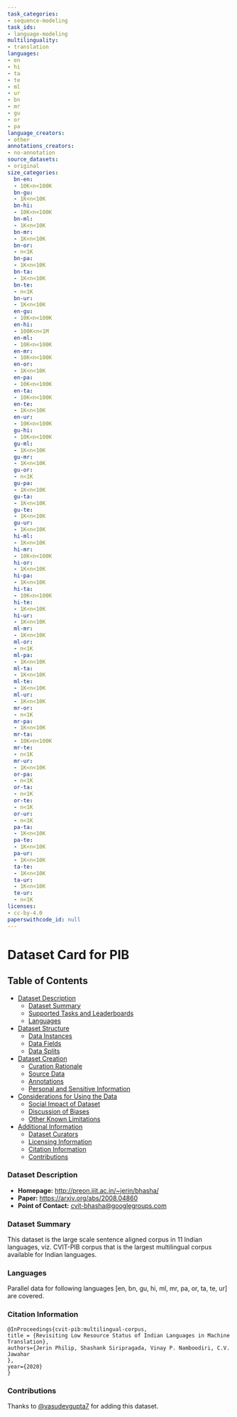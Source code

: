 ```yaml
---
task_categories:
- sequence-modeling
task_ids:
- language-modeling
multilinguality:
- translation
languages:
- en
- hi
- ta
- te
- ml
- ur
- bn
- mr
- gu
- or
- pa
language_creators:
- other
annotations_creators:
- no-annotation
source_datasets:
- original
size_categories:
  bn-en:
  - 10K<n<100K
  bn-gu:
  - 1K<n<10K
  bn-hi:
  - 10K<n<100K
  bn-ml:
  - 1K<n<10K
  bn-mr:
  - 1K<n<10K
  bn-or:
  - n<1K
  bn-pa:
  - 1K<n<10K
  bn-ta:
  - 1K<n<10K
  bn-te:
  - n<1K
  bn-ur:
  - 1K<n<10K
  en-gu:
  - 10K<n<100K
  en-hi:
  - 100K<n<1M
  en-ml:
  - 10K<n<100K
  en-mr:
  - 10K<n<100K
  en-or:
  - 1K<n<10K
  en-pa:
  - 10K<n<100K
  en-ta:
  - 10K<n<100K
  en-te:
  - 1K<n<10K
  en-ur:
  - 10K<n<100K
  gu-hi:
  - 10K<n<100K
  gu-ml:
  - 1K<n<10K
  gu-mr:
  - 1K<n<10K
  gu-or:
  - n<1K
  gu-pa:
  - 1K<n<10K
  gu-ta:
  - 1K<n<10K
  gu-te:
  - 1K<n<10K
  gu-ur:
  - 1K<n<10K
  hi-ml:
  - 1K<n<10K
  hi-mr:
  - 10K<n<100K
  hi-or:
  - 1K<n<10K
  hi-pa:
  - 1K<n<10K
  hi-ta:
  - 10K<n<100K
  hi-te:
  - 1K<n<10K
  hi-ur:
  - 1K<n<10K
  ml-mr:
  - 1K<n<10K
  ml-or:
  - n<1K
  ml-pa:
  - 1K<n<10K
  ml-ta:
  - 1K<n<10K
  ml-te:
  - 1K<n<10K
  ml-ur:
  - 1K<n<10K
  mr-or:
  - n<1K
  mr-pa:
  - 1K<n<10K
  mr-ta:
  - 10K<n<100K
  mr-te:
  - n<1K
  mr-ur:
  - 1K<n<10K
  or-pa:
  - n<1K
  or-ta:
  - n<1K
  or-te:
  - n<1K
  or-ur:
  - n<1K
  pa-ta:
  - 1K<n<10K
  pa-te:
  - 1K<n<10K
  pa-ur:
  - 1K<n<10K
  ta-te:
  - 1K<n<10K
  ta-ur:
  - 1K<n<10K
  te-ur:
  - n<1K
licenses:
- cc-by-4.0
paperswithcode_id: null
---
```


# Dataset Card for PIB

## Table of Contents
- [Dataset Description](#dataset-description)
  - [Dataset Summary](#dataset-summary)
  - [Supported Tasks and Leaderboards](#supported-tasks-and-leaderboards)
  - [Languages](#languages)
- [Dataset Structure](#dataset-structure)
  - [Data Instances](#data-instances)
  - [Data Fields](#data-fields)
  - [Data Splits](#data-splits)
- [Dataset Creation](#dataset-creation)
  - [Curation Rationale](#curation-rationale)
  - [Source Data](#source-data)
  - [Annotations](#annotations)
  - [Personal and Sensitive Information](#personal-and-sensitive-information)
- [Considerations for Using the Data](#considerations-for-using-the-data)
  - [Social Impact of Dataset](#social-impact-of-dataset)
  - [Discussion of Biases](#discussion-of-biases)
  - [Other Known Limitations](#other-known-limitations)
- [Additional Information](#additional-information)
  - [Dataset Curators](#dataset-curators)
  - [Licensing Information](#licensing-information)
  - [Citation Information](#citation-information)
  - [Contributions](#contributions)

### Dataset Description

- **Homepage:** http://preon.iiit.ac.in/~jerin/bhasha/
- **Paper:** https://arxiv.org/abs/2008.04860
- **Point of Contact:** cvit-bhasha@googlegroups.com

### Dataset Summary

This dataset is the large scale sentence aligned corpus in 11 Indian languages, viz. CVIT-PIB corpus that is the largest multilingual corpus available for Indian languages.

### Languages

Parallel data for following languages [en, bn, gu, hi, ml, mr, pa, or, ta, te, ur] are covered.

### Citation Information

```
@InProceedings{cvit-pib:multilingual-corpus,
title = {Revisiting Low Resource Status of Indian Languages in Machine Translation},
authors={Jerin Philip, Shashank Siripragada, Vinay P. Namboodiri, C.V. Jawahar
},
year={2020}
}
```

### Contributions

Thanks to [@vasudevgupta7](https://github.com/vasudevgupta7) for adding this dataset.
